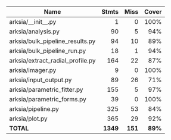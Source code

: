 | Name                               |    Stmts |     Miss |   Cover |
|----------------------------------- | -------: | -------: | ------: |
| arksia/\_\_init\_\_.py             |        1 |        0 |    100% |
| arksia/analysis.py                 |       90 |        5 |     94% |
| arksia/bulk\_pipeline\_results.py  |       94 |       10 |     89% |
| arksia/bulk\_pipeline\_run.py      |       18 |        1 |     94% |
| arksia/extract\_radial\_profile.py |      164 |       22 |     87% |
| arksia/imager.py                   |        9 |        0 |    100% |
| arksia/input\_output.py            |       89 |       26 |     71% |
| arksia/parametric\_fitter.py       |      155 |        5 |     97% |
| arksia/parametric\_forms.py        |       39 |        0 |    100% |
| arksia/pipeline.py                 |      325 |       53 |     84% |
| arksia/plot.py                     |      365 |       29 |     92% |
|                          **TOTAL** | **1349** |  **151** | **89%** |
